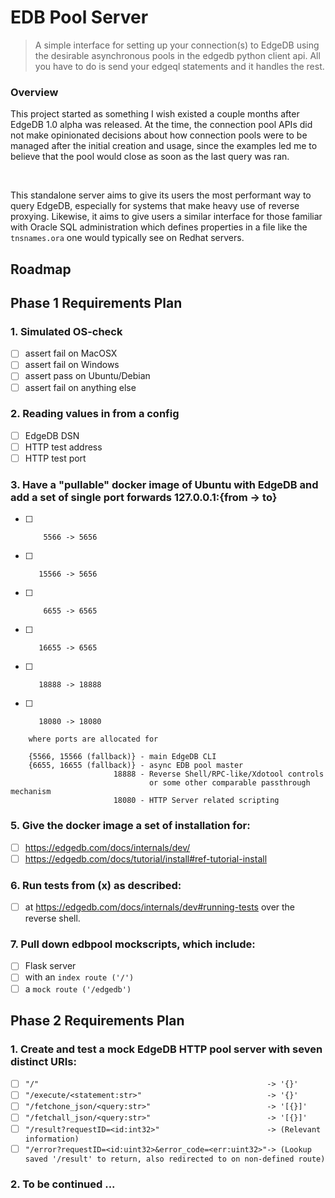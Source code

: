 # EDB Pool Server

> A simple interface for setting up your connection(s) to EdgeDB using the desirable asynchronous pools in the edgedb python client api. All you have to do is send your edgeql statements and it handles the rest. 

### Overview

This project started as something I wish existed a couple months after EdgeDB 1.0 alpha was released. At the time,
the connection pool APIs did not make opinionated decisions about how connection pools were to be managed after the initial
creation and usage, since the examples led me to believe that the pool would close as soon as the last query was ran.

<br />

This standalone server aims to give its users the most performant way to query EdgeDB, especially for systems that make heavy use of
reverse proxying. Likewise, it aims to give users a similar interface for those familiar with Oracle SQL administration which
defines properties in a file like the `tnsnames.ora` one would typically see on Redhat servers.

## Roadmap

## Phase 1 Requirements Plan

### 1. Simulated OS-check

- [ ] assert fail on MacOSX
- [ ] assert fail on Windows
- [ ] assert pass on Ubuntu/Debian
- [ ] assert fail on anything else

### 2. Reading values in from a config
- [ ] EdgeDB DSN
- [ ] HTTP test address
- [ ] HTTP test port

### 3. Have a "pullable" docker image of Ubuntu with EdgeDB and add a set of single port forwards 127.0.0.1:{from -> to} 
- [ ]         5566 -> 5656
- [ ]        15566 -> 5656
- [ ]         6655 -> 6565
- [ ]        16655 -> 6565
- [ ]        18888 -> 18888
- [ ]        18080 -> 18080
```
    where ports are allocated for

    {5566, 15566 (fallback)} - main EdgeDB CLI
    {6655, 16655 (fallback)} - async EDB pool master
                       18888 - Reverse Shell/RPC-like/Xdotool controls
                               or some other comparable passthrough mechanism
                       18080 - HTTP Server related scripting
```

### 5. Give the docker image a set of installation for:
- [ ] https://edgedb.com/docs/internals/dev/
- [ ] https://edgedb.com/docs/tutorial/install#ref-tutorial-install

### 6. Run tests from (x) as described:
- [ ] at https://edgedb.com/docs/internals/dev#running-tests over the reverse shell.

### 7. Pull down edbpool mockscripts, which include:
- [ ] Flask server
- [ ] with an `index route ('/')` 
- [ ] a `mock route ('/edgedb')`

## Phase 2 Requirements Plan

### 1. Create and test a mock EdgeDB HTTP pool server with seven distinct URIs:
- [ ] `"/"                                                   -> '{}'`
- [ ] `"/execute/<statement:str>"                            -> '{}'`
- [ ] `"/fetchone_json/<query:str>"                          -> '[{}]'`
- [ ] `"/fetchall_json/<query:str>"                          -> '[{}]'`
- [ ] `"/result?requestID=<id:int32>"                        -> (Relevant information)`
- [ ] `"/error?requestID=<id:uint32>&error_code=<err:uint32>"-> (Lookup saved '/result' to return, also redirected to on non-defined route)`

### 2. To be continued ...


